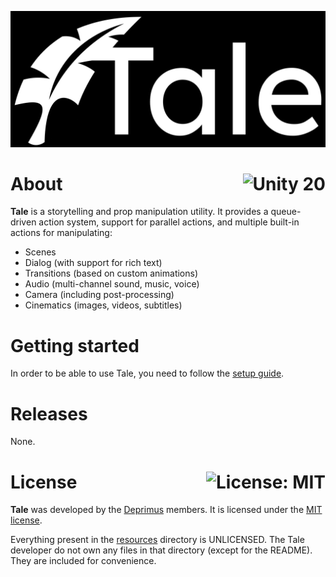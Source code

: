 <p align="center">
  <img src="public/logo.png" alt="Tale">
</p>

# About <a href="https://unity.com"><img align="right" src="https://img.shields.io/badge/Unity-2020.3.2f1-000000?logo=Unity" alt="Unity 20" /></a>

**Tale** is a storytelling and prop manipulation utility. It provides a queue-driven action system, support for parallel actions, and multiple built-in actions for manipulating:

- Scenes
- Dialog (with support for rich text)
- Transitions (based on custom animations)
- Audio (multi-channel sound, music, voice)
- Camera (including post-processing)
- Cinematics (images, videos, subtitles)

# Getting started

In order to be able to use Tale, you need to follow the [setup guide](https://github.com/deprimus/Tale/blob/master/SETUP.md).

# Releases

None.

# License <a href="https://github.com/deprimus/Tale/blob/master/LICENSE"><img align="right" src="https://img.shields.io/badge/License-MIT-blue.svg" alt="License: MIT" /></a>

**Tale** was developed by the [Deprimus](https://wiki.deprimus.men) members. It is licensed under the [MIT license](https://github.com/deprimus/Tale/blob/master/LICENSE).

Everything present in the [resources]() directory is UNLICENSED. The Tale developer do not own any files in that directory (except for the README). They are included
for convenience.